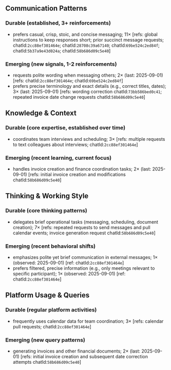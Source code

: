 ## Communication Patterns
### Durable (established, 3+ reinforcements)
- prefers casual, crisp, stoic, and concise messaging; 11× [refs: global instructions to keep responses short; prior succinct message requests; chatId:`2cc88ef301464e`; chatId:`28708c39a67140`; chatId:`69be524c2ed84f`; chatId:`5b37a9e43d024a`; chatId:`58b686d09c5e40`]

### Emerging (new signals, 1-2 reinforcements)
- requests polite wording when messaging others; 2× (last: 2025-09-01) [refs: chatId:`2cc88ef301464e`; chatId:`69be524c2ed84f`]
- prefers precise terminology and exact details (e.g., correct titles, dates); 3× (last: 2025-09-01) [refs: wording correction chatId:`73bb586bed0c41`; repeated invoice date change requests chatId:`58b686d09c5e40`]

## Knowledge & Context
### Durable (core expertise, established over time)
- coordinates team interviews and scheduling; 3× [refs: multiple requests to text colleagues about interviews; chatId:`2cc88ef301464e`]

### Emerging (recent learning, current focus)  
- handles invoice creation and finance coordination tasks; 2× (last: 2025-09-01) [refs: initial invoice creation and modifications chatId:`58b686d09c5e40`]

## Thinking & Working Style
### Durable (core thinking patterns)
- delegates brief operational tasks (messaging, scheduling, document creation); 7× [refs: repeated requests to send messages and pull calendar events; invoice generation request chatId:`58b686d09c5e40`]

### Emerging (recent behavioral shifts)
- emphasizes polite yet brief communication in external messages; 1× (observed: 2025-09-01) [ref: chatId:`2cc88ef301464e`]
- prefers filtered, precise information (e.g., only meetings relevant to specific participant); 1× (observed: 2025-09-01) [ref: chatId:`2cc88ef301464e`]

## Platform Usage & Queries
### Durable (regular platform activities)
- frequently uses calendar data for team coordination; 3× [refs: calendar pull requests; chatId:`2cc88ef301464e`]

### Emerging (new query patterns)
- generating invoices and other financial documents; 2× (last: 2025-09-01) [refs: initial invoice creation and subsequent date correction attempts chatId:`58b686d09c5e40`]